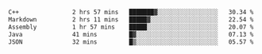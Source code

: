 <!--START_SECTION:waka-->

```txt
C++               2 hrs 57 mins   ███████▓░░░░░░░░░░░░░░░░░   30.34 %
Markdown          2 hrs 11 mins   █████▓░░░░░░░░░░░░░░░░░░░   22.54 %
Assembly          1 hr 57 mins    █████░░░░░░░░░░░░░░░░░░░░   20.07 %
Java              41 mins         █▓░░░░░░░░░░░░░░░░░░░░░░░   07.13 %
JSON              32 mins         █▒░░░░░░░░░░░░░░░░░░░░░░░   05.57 %
```

<!--END_SECTION:waka-->
